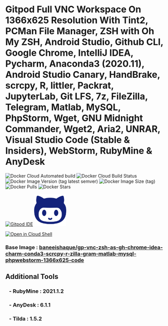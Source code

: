 # Gitpod Full VNC Workspace On 1366x625 Resolution With Tint2, PCMan File Manager, ZSH with Oh My ZSH, Android Studio, Github CLI, Google Chrome, IntelliJ IDEA, Pycharm, Anaconda3 (2020.11), Android Studio Canary, HandBrake, scrcpy, R, littler, Packrat, JupyterLab, Git LFS, 7z, FileZilla, Telegram, Matlab, MySQL, PhpStorm, Wget, GNU Midnight Commander, Wget2, Aria2, UNRAR, Visual Studio Code (Stable & Insiders), WebStorm, RubyMine & AnyDesk

![Docker Cloud Automated build](https://img.shields.io/docker/cloud/automated/baneeishaque/gp-vnc-zsh-as-gh-chrome-idea-charm-conda3-mine-r-zilla-gram-matlab-mysql-phpwebstorm-1366x625-code)
![Docker Cloud Build Status](https://img.shields.io/docker/cloud/build/baneeishaque/gp-vnc-zsh-as-gh-chrome-idea-charm-conda3-mine-r-zilla-gram-matlab-mysql-phpwebstorm-1366x625-code)
![Docker Image Version (tag latest semver)](https://img.shields.io/docker/v/baneeishaque/gp-vnc-zsh-as-gh-chrome-idea-charm-conda3-mine-r-zilla-gram-matlab-mysql-phpwebstorm-1366x625-code/latest)
![Docker Image Size (tag)](https://img.shields.io/docker/image-size/baneeishaque/gp-vnc-zsh-as-gh-chrome-idea-charm-conda3-mine-r-zilla-gram-matlab-mysql-phpwebstorm-1366x625-code/latest)
![Docker Pulls](https://img.shields.io/docker/pulls/baneeishaque/gp-vnc-zsh-as-gh-chrome-idea-charm-conda3-mine-r-zilla-gram-matlab-mysql-phpwebstorm-1366x625-code)
![Docker Stars](https://img.shields.io/docker/stars/baneeishaque/gp-vnc-zsh-as-gh-chrome-idea-charm-conda3-mine-r-zilla-gram-matlab-mysql-phpwebstorm-1366x625-code)

<a href="https://gitpod.io/#https://github.com/Baneeishaque/gp-vnc-zsh-as-gh-chrome-idea-charm-conda3-mine-r-zilla-gram-matlab-mysql-phpwebstorm-1366x625-code"><img src="https://icons-for-free.com/iconfiles/png/512/gitpod-1324440164066425542.png" alt="Gitpod IDE" width="100" height="100"></a>
<a href="https://github1s.com/Baneeishaque/gp-vnc-zsh-as-gh-chrome-idea-charm-conda3-mine-r-zilla-gram-matlab-mysql-phpwebstorm-1366x625-code"><img src="https://raw.githubusercontent.com/conwnet/github1s/master/resources/images/logo.svg" alt="Github1s Editor" width="100" height="100"></a>

[![Open in Cloud Shell](https://gstatic.com/cloudssh/images/open-btn.svg)](https://ssh.cloud.google.com/cloudshell/editor?cloudshell_git_repo=https://github.com/Baneeishaque/gp-vnc-zsh-as-gh-chrome-idea-charm-conda3-mine-r-zilla-gram-matlab-mysql-phpwebstorm-1366x625-code)

### Base Image : [baneeishaque/gp-vnc-zsh-as-gh-chrome-idea-charm-conda3-scrcpy-r-zilla-gram-matlab-mysql-phpwebstorm-1366x625-code](https://hub.docker.com/repository/docker/baneeishaque/gp-vnc-zsh-as-gh-chrome-idea-charm-conda3-scrcpy-r-zilla-gram-matlab-mysql-phpwebstorm-1366x625-code)  

## Additional Tools
### &nbsp;&nbsp; - RubyMine : 2021.1.2
### &nbsp;&nbsp; - AnyDesk : 6.1.1
### &nbsp;&nbsp; - Tilda : 1.5.2

[//]: # "[![Gitpod ready-to-code](https://img.shields.io/badge/Gitpod-ready--to--code-blue?logo=gitpod)](https://gitpod.io/#https://github.com/Baneeishaque/gp-vnc-zsh-as-gh-chrome-idea-charm-conda3-mine-r-zilla-gram-matlab-mysql-phpwebstorm-1366x625-code)"
